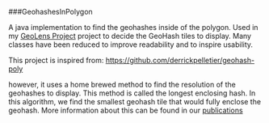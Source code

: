 ###GeohashesInPolygon


A java implementation to find the geohashes inside of the polygon. Used in my [GeoLens Project](http://www.cs.colostate.edu/geolens) project to decide the GeoHash tiles to display. Many classes have been reduced to improve readability and to inspire usability. 

This project is inspired from:
https://github.com/derrickpelletier/geohash-poly

however, it uses a home brewed method to find the resolution of the geohashes to display. This method is called the longest enclosing hash. In this algorithm, we find the smallest geohash tile that would fully enclose the geohash. More information about this can be found in our [publications](http://www.cs.colostate.edu/geolens/entry/publications/publications.php)


